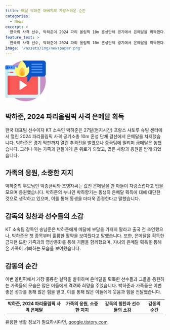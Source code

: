 ```yaml
---
title: 메달 박하준 아버지의 자랑스러운 순간
categories:
  - News
excerpt: >
  한국의 사격 선수, 박하준이 2024 파리 올림픽 10m 혼성단체 경기에서 은메달을 획득했다. 이는 박하준과 금지현의 협동이었으며, 박하준의 부모님은 자랑스럽다는 감정을 표했고, 누나인 박하향기는 동생의 성과에 대한 경의를 표현했다. 또한, KT 감독은 박하준의 성과에 대해 기쁨을 나타내며, 가족들 역시 기뻤다고 전했다. 27일의 경기에서 은메달 획득 후 감동을 나누는 장면들이 담겼다.
feature_text: >
  한국의 사격 선수, 박하준이 2024 파리 올림픽 10m 혼성단체 경기에서 은메달을 획득했다. 이는 박하준과 금지현의 협동이었으며, 박하준의 부모님은 자랑스럽다는 감정을 표했고, 누나인 박하향기는 동생의 성과에 대한 경의를 표현했다. 또한, KT 감독은 박하준의 성과에 대해 기쁨을 나타내며, 가족들 역시 기뻤다고 전했다. 27일의 경기에서 은메달 획득 후 감동을 나누는 장면들이 담겼다.
image: '/assets/img/newspaper.png'
---
```


<p><img src="/assets/img/news.png" alt="rentncar 속보" /></p>

<h2 data-ke-size="size26">박하준, 2024 파리올림픽 사격 은메달 획득</h2>

<p data-ke-size="size16">한국 대표팀 선수이자 KT 소속인 박하준은 27일(현지시간) 프랑스 샤토루 슈팅 센터에서 열린 2024 파리올림픽 사격 공기소총 10m 혼성 단체 결선에서 은메달을 차지했습니다. 박하준은 경기 막판까지 열린 추격전을 벌였으나 중국팀에 밀리며 금메달은 놓쳤습니다. 그러나 이는 가족과 팬들에게 큰 위로가 되었고, 많은 사랑과 응원을 받게 되었습니다.</p>

<h2 data-ke-size="size26">가족의 응원, 소중한 지지</h2>

<p data-ke-size="size16">박하준의 부모님인 박종균씨와 조영자씨는 값진 은메달을 딴 아들이 자랑스럽다고 입을 모으며 응원했습니다. 박하준의 누나인 박하향기는 동생의 은메달 획득에 대해 대단한 것으로 생각하고 있으며, 이를 통해 동생을 더더욱 존경한다고 말했습니다.</p>

<h2 data-ke-size="size26">감독의 칭찬과 선수들의 소감</h2>

<p data-ke-size="size16">KT 소속팀 감독인 송남준은 박하준에게 메달에 부담을 가지지 말라고 출국 전 조언했으나, 박하준은 첫 종목부터 훌륭한 활약을 보여줬다고 말했습니다. 또한, 은메달을 획득한 금지현 또한 가족과의 영상통화를 통해 기쁨을 함께했으며, 자녀의 은메달 획득을 통해 온 가족이 기뻐하는 모습을 보여줬습니다.</p>

<h2 data-ke-size="size26">감동의 순간</h2>

<p data-ke-size="size16">이번 올림픽에서 가장 훌륭한 실력을 발휘하며 은메달을 획득한 선수들과 그들을 응원하는 가족들의 모습은 많은 이들에게 격려와 희망을 주었습니다. 박하준과 가족들은 이번 좋은 성과를 통해 많은 힘을 얻고, 이를 통해 많은 이들에게 웃음과 힘을 전달했습니다.</p>

<table>
    <tbody>
        <tr>
            <td style="text-align: center; height: 17px;"><b>박하준, 2024 파리올림픽 사격 은메달</b></td>
            <td style="text-align: center; height: 17px;"><b>가족의 응원, 소중한 지지</b></td>
            <td style="text-align: center; height: 17px;"><b>감독의 칭찬과 선수들의 소감</b></td>
            <td style="text-align: center; height: 17px;"><b>감동의 순간</b></td>
        </tr>
    </tbody>
</table>
유용한 생활 정보가 필요하시다면, <a href="https://qoogle.tistory.com" rel="dofollow">qoogle.tistory.com</a>


